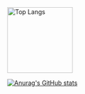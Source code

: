<img alt="Top Langs" height="150px" src="https://github-readme-stats.vercel.app/api/top-langs/?username=Hajime12349&layout=compact&count_private=true&show_icons=true&theme=dark" />

[![Anurag's GitHub stats](https://github-readme-stats.vercel.app/api?username=Hajime12349&count_private=true&hide_rank=true&theme=dark)](https://github.com/anuraghazra/github-readme-stats)
